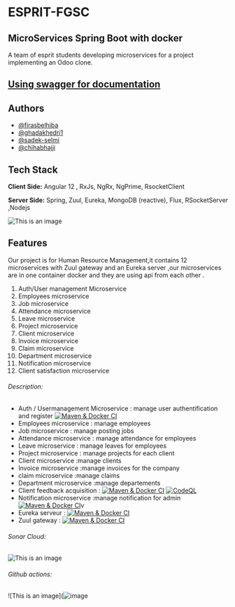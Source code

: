 # ESPRIT-FGSC 
## MicroServices Spring Boot with docker
A team of esprit students developing microservices for a project implementing an Odoo clone.
## [Using swagger for documentation](https://fgsc-gateway.herokuapp.com/swagger-ui.html#/)

## Authors

- [@firasbelhiba](https://www.github.com/firasbelhiba)
- [@ghadakhedri1](https://www.github.com/ghadakhedri1)
- [@sadek-selmi](https://www.github.com/sadek-selmi)
- [@chihabhajji](https://www.github.com/chihabhajji)

  
## Tech Stack

**Client Side:** Angular 12 , RxJs, NgRx, NgPrime, RsocketClient

**Server Side:** Spring, Zuul, Eureka, MongoDB (reactive), Flux, RSocketServer ,Nodejs

![This is an image](https://cdn-images-1.medium.com/max/800/1*oxaA7PahX1-zo956FYLHFA.jpeg)

  
## Features

Our project is for Human Resource Management,it  contains 12 microservices with Zuul gateway and an Eureka server ,our microservices are in one container docker and they are using api from each other .

1. Auth/User management Microservice
2. Employees microservice
3. Job microservice
4. Attendance microservice
5. Leave microservice
6. Project microservice
7. Client microservice
8. Invoice microservice
9. Claim microservice
10. Department microservice
11. Notification microservice
12. Client satisfaction microservice

###### Description:

- Auth / Usermanagement  Microservice : manage user authentification and register [![Maven & Docker CI](https://github.com/ESPRIT-TWIN-MICROSERVICES-FGSC/AUTH-SERVICE/actions/workflows/maven.yml/badge.svg)](https://github.com/ESPRIT-TWIN-MICROSERVICES-FGSC/AUTH-SERVICE/actions/workflows/maven.yml)
- Employees microservice : manage employees 
- Job microservice : manage posting jobs 
- Attendance microservice : manage attendance for employees
- Leave microservice : manage leaves for employees
- Project microservice : manage projects for each client
- Client microservice :manage clients 
- Invoice microservice :manage invoices for the company
- claim microservice :manage claims 
- Department microservice :manage departements
- Client feedback acquisition : [![Maven & Docker CI](https://github.com/ESPRIT-TWIN-MICROSERVICES-FGSC/CUSTOMER-SATISFACTION/actions/workflows/maven.yml/badge.svg)](https://github.com/ESPRIT-TWIN-MICROSERVICES-FGSC/CUSTOMER-SATISFACTION/actions/workflows/maven.yml) [![CodeQL](https://github.com/ESPRIT-TWIN-MICROSERVICES-FGSC/CUSTOMER-SATISFACTION/actions/workflows/codeql-analysis.yml/badge.svg)](https://github.com/ESPRIT-TWIN-MICROSERVICES-FGSC/CUSTOMER-SATISFACTION/actions/workflows/codeql-analysis.yml)
- Notification microservice :manage notification for admin [![Maven & Docker CI](https://github.com/ESPRIT-TWIN-MICROSERVICES-FGSC/RSOCKET-BROKER/actions/workflows/maven.yml/badge.svg)](https://github.com/ESPRIT-TWIN-MICROSERVICES-FGSC/RSOCKET-BROKER/actions/workflows/maven.yml)v
- Eureka serveur : [![Maven & Docker CI](https://github.com/ESPRIT-TWIN-MICROSERVICES-FGSC/EUREKA-SERVER/actions/workflows/maven.yml/badge.svg)](https://github.com/ESPRIT-TWIN-MICROSERVICES-FGSC/EUREKA-SERVER/actions/workflows/maven.yml)
- Zuul gateway : [![Maven & Docker CI](https://github.com/ESPRIT-TWIN-MICROSERVICES-FGSC/GATEWAY/actions/workflows/maven.yml/badge.svg)](https://github.com/ESPRIT-TWIN-MICROSERVICES-FGSC/GATEWAY/actions/workflows/maven.yml)
###### Sonar Cloud:
![This is an image](![image](https://user-images.githubusercontent.com/61046136/139145915-e032588d-8e67-4d86-b963-61e009bb1e29.png))
###### Github actions:
![This is an image](![image](![image](https://user-images.githubusercontent.com/61046136/139146078-7a83dba1-5242-4637-9a85-96f603e98f98.png))

